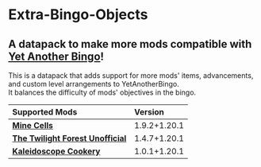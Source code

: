 # Extra-Bingo-Objects  

## A datapack to make more mods compatible with [Yet Another Bingo](https://modrinth.com/mod/yet-another-minecraft-bingo)!  

This is a datapack that adds support for more mods' items, advancements, and custom level arrangements to YetAnotherBingo.  
It balances the difficulty of mods' objectives in the bingo.

| **Supported Mods**               | **Version**            |  
| :------------------------------- | :--------------------- |  
| **[Mine Cells](https://modrinth.com/mod/minecells)**                   | 1.9.2+1.20.1   |  
| **[The Twilight Forest Unofficial](https://modrinth.com/mod/the-twilight-forest-unofficial)** | 1.4.7+1.20.1    |
| **[Kaleidoscope Cookery](https://modrinth.com/mod/kaleidoscope-cookery)**                   | 1.0.1+1.20.1   |  